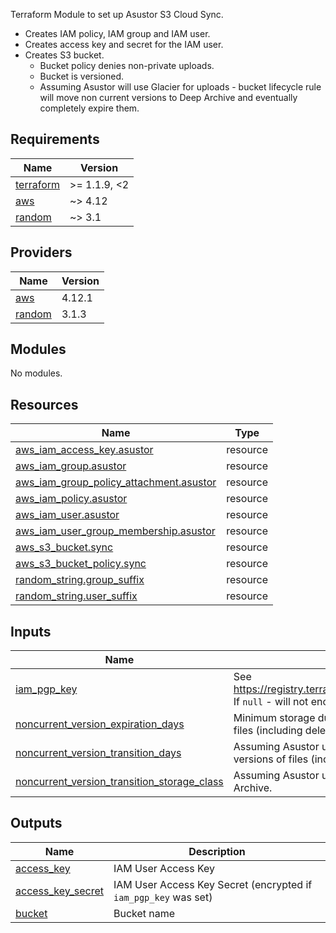 Terraform Module to set up Asustor S3 Cloud Sync.

- Creates IAM policy, IAM group and IAM user.
- Creates access key and secret for the IAM user.
- Creates S3 bucket.
  - Bucket policy denies non-private uploads.
  - Bucket is versioned.
  - Assuming Asustor will use Glacier for uploads - bucket lifecycle rule will move non current versions to Deep Archive and eventually completely expire them.

## Requirements

| Name | Version |
|------|---------|
| <a name="requirement_terraform"></a> [terraform](#requirement\_terraform) | >= 1.1.9, <2 |
| <a name="requirement_aws"></a> [aws](#requirement\_aws) | ~> 4.12 |
| <a name="requirement_random"></a> [random](#requirement\_random) | ~> 3.1 |

## Providers

| Name | Version |
|------|---------|
| <a name="provider_aws"></a> [aws](#provider\_aws) | 4.12.1 |
| <a name="provider_random"></a> [random](#provider\_random) | 3.1.3 |

## Modules

No modules.

## Resources

| Name | Type |
|------|------|
| [aws_iam_access_key.asustor](https://registry.terraform.io/providers/hashicorp/aws/latest/docs/resources/iam_access_key) | resource |
| [aws_iam_group.asustor](https://registry.terraform.io/providers/hashicorp/aws/latest/docs/resources/iam_group) | resource |
| [aws_iam_group_policy_attachment.asustor](https://registry.terraform.io/providers/hashicorp/aws/latest/docs/resources/iam_group_policy_attachment) | resource |
| [aws_iam_policy.asustor](https://registry.terraform.io/providers/hashicorp/aws/latest/docs/resources/iam_policy) | resource |
| [aws_iam_user.asustor](https://registry.terraform.io/providers/hashicorp/aws/latest/docs/resources/iam_user) | resource |
| [aws_iam_user_group_membership.asustor](https://registry.terraform.io/providers/hashicorp/aws/latest/docs/resources/iam_user_group_membership) | resource |
| [aws_s3_bucket.sync](https://registry.terraform.io/providers/hashicorp/aws/latest/docs/resources/s3_bucket) | resource |
| [aws_s3_bucket_policy.sync](https://registry.terraform.io/providers/hashicorp/aws/latest/docs/resources/s3_bucket_policy) | resource |
| [random_string.group_suffix](https://registry.terraform.io/providers/hashicorp/random/latest/docs/resources/string) | resource |
| [random_string.user_suffix](https://registry.terraform.io/providers/hashicorp/random/latest/docs/resources/string) | resource |

## Inputs

| Name | Description | Type | Default | Required |
|------|-------------|------|---------|:--------:|
| <a name="input_iam_pgp_key"></a> [iam\_pgp\_key](#input\_iam\_pgp\_key) | See https://registry.terraform.io/providers/hashicorp/aws/latest/docs/resources/iam_access_key#pgp_key. If `null` - will not encrypt the resulting secret. | `string` | `null` | no |
| <a name="input_noncurrent_version_expiration_days"></a> [noncurrent\_version\_expiration\_days](#input\_noncurrent\_version\_expiration\_days) | Minimum storage duration charge for Deep Archive is 180 days. Completely deletes old versions of files (including deleted files) after X days. | `number` | `180` | no |
| <a name="input_noncurrent_version_transition_days"></a> [noncurrent\_version\_transition\_days](#input\_noncurrent\_version\_transition\_days) | Assuming Asustor uploads to Glacier - minimum storage duration charge for it is 90 days. Moves old versions of files (including deleted files) after X days to a cheaper storage class. | `number` | `90` | no |
| <a name="input_noncurrent_version_transition_storage_class"></a> [noncurrent\_version\_transition\_storage\_class](#input\_noncurrent\_version\_transition\_storage\_class) | Assuming Asustor uploads to Glacier - moves old versions of files (including deleted files) to Deep Archive. | `string` | `"DEEP_ARCHIVE"` | no |

## Outputs

| Name | Description |
|------|-------------|
| <a name="output_access_key"></a> [access\_key](#output\_access\_key) | IAM User Access Key |
| <a name="output_access_key_secret"></a> [access\_key\_secret](#output\_access\_key\_secret) | IAM User Access Key Secret (encrypted if `iam_pgp_key` was set) |
| <a name="output_bucket"></a> [bucket](#output\_bucket) | Bucket name |
